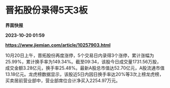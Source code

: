 # 晋拓股份录得5天3板
**界面快报**

**2023-10-20 01:59**

**https://www.jiemian.com/article/10257903.html**

10月20日上午，晋拓股份再度涨停，5个交易日内录得3个涨停，累计涨幅为25.99%，累计换手率为149.34%。截至09:34，该股今日成交量1731.56万股，成交金额3.28亿元，换手率25.48%。最新A股总市值达52.70亿元，A股流通市值13.18亿元。龙虎榜数据显示，该股近5日内因日换手率达20%等3次上榜龙虎榜，买卖居前营业部中，营业部席位合计净买入2254.97万元。